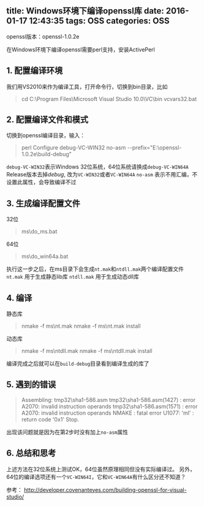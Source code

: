 title: Windows环境下编译openssl库
date: 2016-01-17 12:43:35
tags: OSS
categories: OSS
---

openssl版本：openssl-1.0.2e

在Windows环境下编译openssl需要perl支持，安装ActivePerl

## 1. 配置编译环境
我们用VS2010来作为编译工具，打开命令行，切换到bin目录，比如
> cd C:\Program Files\Microsoft Visual Studio 10.0\VC\bin
> vcvars32.bat

## 2. 配置编译文件和模式
切换到openssl编译目录，输入：
> perl Configure debug-VC-WIN32 no-asm --prefix="E:\openssl-1.0.2e\build-debug"

`debug-VC-WIN32`表示Windows 32位系统，64位系统请换成`debug-VC-WIN64A`
Release版本去掉*debug*, 改为`VC-WIN32`或者`VC-WIN64A`
`no-asm` 表示不用汇编，不设置此属性，会导致编译不过

## 3. 生成编译配置文件
32位
> ms\do_ms.bat

64位
> ms\do_win64a.bat

执行这一步之后，在ms目录下会生成`nt.mak`和`ntdll.mak`两个编译配置文件
`nt.mak` 用于生成静态lib库
`ntdll.mak` 用于生成动态dll库


## 4. 编译
静态库
> nmake -f ms\nt.mak
> nmake -f ms\nt.mak install

动态库
> nmake -f ms\ntdll.mak
> nmake -f ms\ntdll.mak install

编译完成之后就可以在`build-debug`目录看到编译生成的库了

## 5. 遇到的错误
>Assembling: tmp32\sha1-586.asm
tmp32\sha1-586.asm(1427) : error A2070: invalid instruction operands
tmp32\sha1-586.asm(1571) : error A2070: invalid instruction operands
NMAKE : fatal error U1077: 'ml' : return code '0x1'
Stop.

出现该问题就是因为在第2步时没有加上`no-asm`属性

## 6. 总结和思考
上述方法在32位系统上测试OK，64位虽然原理相同但没有实际编译过。
另外，64位的编译选项还有一个`VC-WIN64I`，它和`VC-WIN64A`有什么区分还不知道？

参考：
http://developer.covenanteyes.com/building-openssl-for-visual-studio/
